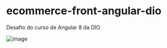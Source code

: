 # ecommerce-front-angular-dio
Desafio do curso de Angular 8 da DIO

![image](https://user-images.githubusercontent.com/63799768/180469168-632647bd-4293-4127-8fc4-9b0e6795dfa0.png)
